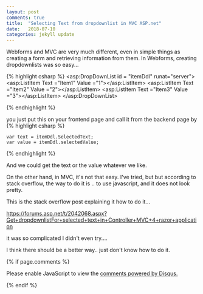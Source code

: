 ```yaml
---
layout: post
comments: true
title:  "Selecting Text from dropdownlist in MVC ASP.net"
date:   2018-07-10
categories: jekyll update
---
```


Webforms and MVC are very much different, even in simple things as creating a form and retrieving information from them.
In Webforms, creating dropdownlists was so easy...

{% highlight csharp %}
	<asp:DropDownList id = "itemDdl" runat="server">
		<asp:ListItem Text ="Item1" Value ="1"></asp:ListItem>
     		<asp:ListItem Text ="Item2" Value ="2"></asp:ListItem>
		<asp:ListItem Text ="Item3" Value ="3"></asp:ListItem>
	</asp:DropDownList>

{% endhighlight %}

you just put this on your frontend page and call it from the backend page by 
{% highlight csharp %}

	var text = itemDdl.SelectedText;
	var value = itemDdl.selectedValue;

{% endhighlight %}

And we could get the text or the value  whatever we like.

On the other hand, in MVC, it's not that easy.
I've tried, but but according to stack overflow, 
the way to do it is .. to use javascript, and it does not look pretty.

This is the stack overflow post explaining it how to do it...

https://forums.asp.net/t/2042068.aspx?Get+dropdownlistFor+selected+text+in+Controller+MVC+4+razor+application

it was so complicated I didn't even try.... 

I think there should be a better way.. 
just don't know how to do it.



{% if page.comments %} 
<div id="disqus_thread"></div>
<script>

/**
*  RECOMMENDED CONFIGURATION VARIABLES: EDIT AND UNCOMMENT THE SECTION BELOW TO INSERT DYNAMIC VALUES FROM YOUR PLATFORM OR CMS.
*  LEARN WHY DEFINING THESE VARIABLES IS IMPORTANT: https://disqus.com/admin/universalcode/#configuration-variables*/
/*
var disqus_config = function () {
this.page.url = PAGE_URL;  // Replace PAGE_URL with your page's canonical URL variable
this.page.identifier = PAGE_IDENTIFIER; // Replace PAGE_IDENTIFIER with your page's unique identifier variable
};
*/
(function() { // DON'T EDIT BELOW THIS LINE
var d = document, s = d.createElement('script');
s.src = 'https://https-jinmc-github-io-programmingtips.disqus.com/embed.js';
s.setAttribute('data-timestamp', +new Date());
(d.head || d.body).appendChild(s);
})();
</script>
<noscript>Please enable JavaScript to view the <a href="https://disqus.com/?ref_noscript">comments powered by Disqus.</a></noscript>
                            

 {% endif %}